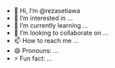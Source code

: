 - 👋 Hi, I’m @rezasetiawa
- 👀 I’m interested in ...
- 🌱 I’m currently learning ...
- 💞️ I’m looking to collaborate on ...
- 📫 How to reach me ...
- 😄 Pronouns: ...
- ⚡ Fun fact: ...

<!---
rezasetiawa/rezasetiawa is a ✨ special ✨ repository because its `README.md` (this file) appears on your GitHub profile.
You can click the Preview link to take a look at your changes.
--->
